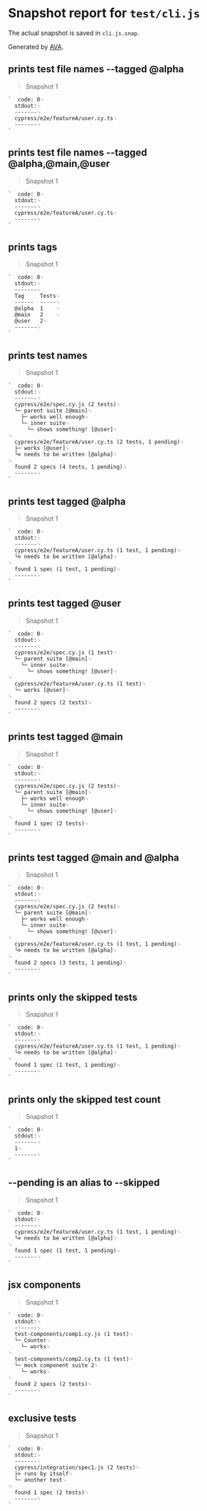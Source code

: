 # Snapshot report for `test/cli.js`

The actual snapshot is saved in `cli.js.snap`.

Generated by [AVA](https://avajs.dev).

## prints test file names --tagged @alpha

> Snapshot 1

    `  code: 0␊
      stdout:␊
      -------␊
      cypress/e2e/featureA/user.cy.ts␊
      -------␊
    `

## prints test file names --tagged @alpha,@main,@user

> Snapshot 1

    `  code: 0␊
      stdout:␊
      -------␊
      cypress/e2e/featureA/user.cy.ts␊
      -------␊
    `

## prints tags

> Snapshot 1

    `  code: 0␊
      stdout:␊
      -------␊
      Tag     Tests␊
      ------  -----␊
      @alpha  1    ␊
      @main   2    ␊
      @user   2␊
      -------␊
    `

## prints test names

> Snapshot 1

    `  code: 0␊
      stdout:␊
      -------␊
      cypress/e2e/spec.cy.js (2 tests)␊
      └─ parent suite [@main]␊
        ├─ works well enough␊
        └─ inner suite␊
          └─ shows something! [@user]␊
    ␊
      cypress/e2e/featureA/user.cy.ts (2 tests, 1 pending)␊
      ├─ works [@user]␊
      └⊙ needs to be written [@alpha]␊
    ␊
      found 2 specs (4 tests, 1 pending)␊
      -------␊
    `

## prints test tagged @alpha

> Snapshot 1

    `  code: 0␊
      stdout:␊
      -------␊
      cypress/e2e/featureA/user.cy.ts (1 test, 1 pending)␊
      └⊙ needs to be written [@alpha]␊
    ␊
      found 1 spec (1 test, 1 pending)␊
      -------␊
    `

## prints test tagged @user

> Snapshot 1

    `  code: 0␊
      stdout:␊
      -------␊
      cypress/e2e/spec.cy.js (1 test)␊
      └─ parent suite [@main]␊
        └─ inner suite␊
          └─ shows something! [@user]␊
    ␊
      cypress/e2e/featureA/user.cy.ts (1 test)␊
      └─ works [@user]␊
    ␊
      found 2 specs (2 tests)␊
      -------␊
    `

## prints test tagged @main

> Snapshot 1

    `  code: 0␊
      stdout:␊
      -------␊
      cypress/e2e/spec.cy.js (2 tests)␊
      └─ parent suite [@main]␊
        ├─ works well enough␊
        └─ inner suite␊
          └─ shows something! [@user]␊
    ␊
      found 1 spec (2 tests)␊
      -------␊
    `

## prints test tagged @main and @alpha

> Snapshot 1

    `  code: 0␊
      stdout:␊
      -------␊
      cypress/e2e/spec.cy.js (2 tests)␊
      └─ parent suite [@main]␊
        ├─ works well enough␊
        └─ inner suite␊
          └─ shows something! [@user]␊
    ␊
      cypress/e2e/featureA/user.cy.ts (1 test, 1 pending)␊
      └⊙ needs to be written [@alpha]␊
    ␊
      found 2 specs (3 tests, 1 pending)␊
      -------␊
    `

## prints only the skipped tests

> Snapshot 1

    `  code: 0␊
      stdout:␊
      -------␊
      cypress/e2e/featureA/user.cy.ts (1 test, 1 pending)␊
      └⊙ needs to be written [@alpha]␊
    ␊
      found 1 spec (1 test, 1 pending)␊
      -------␊
    `

## prints only the skipped test count

> Snapshot 1

    `  code: 0␊
      stdout:␊
      -------␊
      1␊
      -------␊
    `

## --pending is an alias to --skipped

> Snapshot 1

    `  code: 0␊
      stdout:␊
      -------␊
      cypress/e2e/featureA/user.cy.ts (1 test, 1 pending)␊
      └⊙ needs to be written [@alpha]␊
    ␊
      found 1 spec (1 test, 1 pending)␊
      -------␊
    `

## jsx components

> Snapshot 1

    `  code: 0␊
      stdout:␊
      -------␊
      test-components/comp1.cy.js (1 test)␊
      └─ Counter␊
        └─ works␊
    ␊
      test-components/comp2.cy.ts (1 test)␊
      └─ mock component suite 2␊
        └─ works␊
    ␊
      found 2 specs (2 tests)␊
      -------␊
    `

## exclusive tests

> Snapshot 1

    `  code: 0␊
      stdout:␊
      -------␊
      cypress/integration/spec1.js (2 tests)␊
      ├> runs by itself␊
      └─ another test␊
    ␊
      found 1 spec (2 tests)␊
      -------␊
    `
